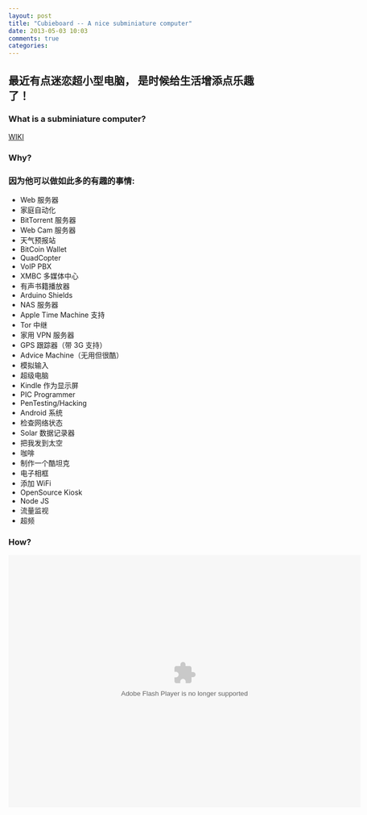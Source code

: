 ```yaml
---
layout: post
title: "Cubieboard -- A nice subminiature computer"
date: 2013-05-03 10:03
comments: true
categories: 
---
```


## 最近有点迷恋超小型电脑， 是时候给生活增添点乐趣了！
### What is a subminiature computer?
[WIKI](http://en.wikipedia.org/wiki/Allwinner_A1X)

### Why?
### 因为他可以做如此多的有趣的事情:

* Web 服务器                   
* 家庭自动化                   
* BitTorrent 服务器            
* Web Cam 服务器               
* 天气预报站                   
* BitCoin Wallet               
* QuadCopter                   
* VoIP PBX                     
* XMBC 多媒体中心              
* 有声书籍播放器               
* Arduino Shields              
* NAS 服务器                   
* Apple Time Machine 支持      
* Tor 中继                     
* 家用 VPN 服务器              
* GPS 跟踪器（带 3G 支持）     
* Advice Machine（无用但很酷）  
* 模拟输入                     
* 超级电脑                     
* Kindle 作为显示屏            
* PIC Programmer               
* PenTesting/Hacking           
* Android 系统                 
* 检查网络状态                 
* Solar 数据记录器             
* 把我发到太空                 
* 咖啡                         
* 制作一个酷坦克               
* 电子相框                     
* 添加 WiFi                    
* OpenSource Kiosk             
* Node JS                      
* 流量监视                     
* 超频                         

### How?  
<embed width="700px" height="500px" src="http://cloud.video.taobao.com/video/play/sid/10224964/uid/xanD%2B7Kusq4yMTE%3D/v/2001/f/video.swf" quality="high" width="100%" height="100%" align="middle" allowScriptAccess="never" allowFullScreen="true" type="application/x-shockwave-flash"></embed>